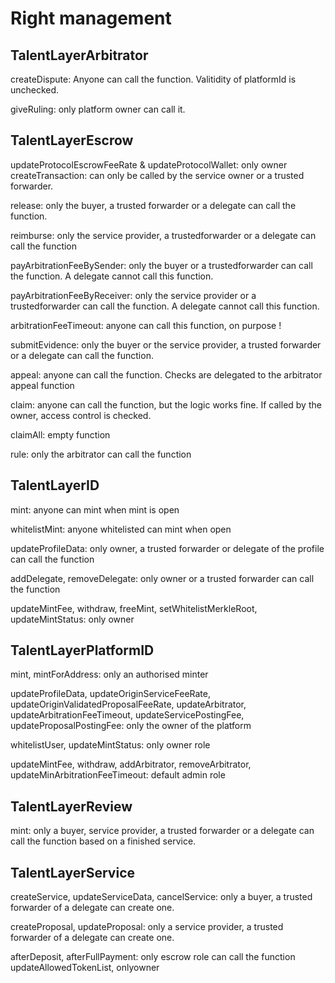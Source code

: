 # Right management
## TalentLayerArbitrator
createDispute: Anyone can call the function. Valitidity of platformId is unchecked. 

giveRuling: only platform owner can call it.

## TalentLayerEscrow
updateProtocolEscrowFeeRate & updateProtocolWallet: only owner
createTransaction: can only be called by the service owner or a trusted forwarder.

release:  only the buyer, a trusted forwarder or a delegate can call the function.

reimburse: only the service provider, a trustedforwarder or a delegate can call the function 

payArbitrationFeeBySender: only the buyer or a trustedforwarder can call the function. A delegate cannot call this function.

payArbitrationFeeByReceiver: only the service provider or a trustedforwarder can call the function. A delegate cannot call this function.

arbitrationFeeTimeout: anyone can call this function, on purpose !

submitEvidence: only the buyer or the service provider, a trusted forwarder or a delegate can call the function.

appeal: anyone can call the function. Checks are delegated to the arbitrator appeal function

claim: anyone can call the function, but the logic works fine. If called by the owner, access control is checked.

claimAll: empty function

rule: only the arbitrator can call the function

## TalentLayerID
mint: anyone can mint when mint is open

whitelistMint: anyone whitelisted can mint when open

updateProfileData: only owner, a trusted forwarder or delegate of the profile can call the function

addDelegate, removeDelegate: only owner or a trusted forwarder can call the function

updateMintFee, withdraw, freeMint, setWhitelistMerkleRoot, updateMintStatus: only owner

## TalentLayerPlatformID
mint, mintForAddress: only an authorised minter

updateProfileData, updateOriginServiceFeeRate, updateOriginValidatedProposalFeeRate, updateArbitrator, updateArbitrationFeeTimeout, updateServicePostingFee, updateProposalPostingFee: only the owner of the platform

whitelistUser, updateMintStatus: only owner role

updateMintFee, withdraw, addArbitrator, removeArbitrator, updateMinArbitrationFeeTimeout: default admin role

## TalentLayerReview
mint: only a buyer, service provider, a trusted forwarder or a delegate can call the function based on a finished service.

## TalentLayerService
createService, updateServiceData, cancelService: only a buyer, a trusted forwarder of a delegate can create one.

createProposal, updateProposal: only a service provider, a trusted forwarder of a delegate can create one.

afterDeposit, afterFullPayment: only escrow role can call the function
updateAllowedTokenList,  onlyowner
